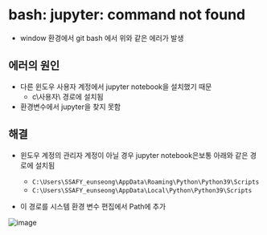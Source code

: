 # bash: jupyter: command not found

- window 환경에서 git bash 에서 위와 같은 에러가 발생



## 에러의 원인

- 다른 윈도우 사용자 계정에서 jupyter notebook을 설치했기 때문
  - c\사용자\ 경로에 설치됨
- 환경변수에서 jupyter을 찾지 못함



## 해결

- 윈도우 계정의 관리자 계정이 아닐 경우 jupyter notebook은보통 아래와 같은 경로에 설치됨
  - `C:\Users\SSAFY_eunseong\AppData\Roaming\Python\Python39\Scripts`
  - `C:\Users\SSAFY_eunseong\AppData\Local\Python\Python39\Scripts`

- 이 경로를 시스템 환경 변수 편집에서 Path에 추가

![image](md-images/146025738-388ad116-e1a0-413f-9fb7-587b2934b380.png)

